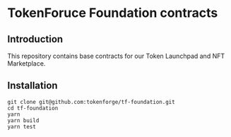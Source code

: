# TokenForuce Foundation contracts

## Introduction

This repository contains base contracts for our Token Launchpad and NFT Marketplace.

## Installation

```
git clone git@github.com:tokenforge/tf-foundation.git
cd tf-foundation
yarn
yarn build
yarn test
```

